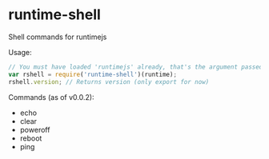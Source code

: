 # runtime-shell
Shell commands for runtimejs

Usage:
```javascript
// You must have loaded 'runtimejs' already, that's the argument passed to it.
var rshell = require('runtime-shell')(runtime);
rshell.version; // Returns version (only export for now)
```
Commands (as of v0.0.2):
  * echo
  * clear
  * poweroff
  * reboot
  * ping
